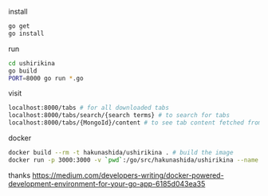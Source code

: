 install
```bash
go get
go install
```

run
```bash
cd ushirikina
go build
PORT=8000 go run *.go
```

visit
```bash
localhost:8000/tabs # for all downloaded tabs
localhost:8000/tabs/search/{search terms} # to search for tabs
localhost:8000/tabs/{MongoId}/content # to see tab content fetched from ipfs
```

docker
```bash
docker build --rm -t hakunashida/ushirikina . # build the image
docker run -p 3000:3000 -v `pwd`:/go/src/hakunashida/ushirikina --name test hakunashida/ushirikina # run it
```

thanks https://medium.com/developers-writing/docker-powered-development-environment-for-your-go-app-6185d043ea35